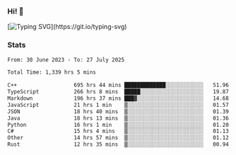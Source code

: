 ### Hi!  👋

[![Typing SVG](https://readme-typing-svg.herokuapp.com?font=Fira+Code&pause=1000&width=435&lines=Hello!+I'm+Texiwustion.)](https://git.io/typing-svg)

### Stats

<!--START_SECTION:waka-->

```txt
From: 30 June 2023 - To: 27 July 2025

Total Time: 1,339 hrs 5 mins

C++                  695 hrs 44 mins █████████████░░░░░░░░░░░░   51.96 %
TypeScript           266 hrs 8 mins  █████░░░░░░░░░░░░░░░░░░░░   19.87 %
Markdown             196 hrs 37 mins ███▓░░░░░░░░░░░░░░░░░░░░░   14.68 %
JavaScript           21 hrs 1 min    ▒░░░░░░░░░░░░░░░░░░░░░░░░   01.57 %
JSON                 18 hrs 40 mins  ▒░░░░░░░░░░░░░░░░░░░░░░░░   01.39 %
Java                 18 hrs 13 mins  ▒░░░░░░░░░░░░░░░░░░░░░░░░   01.36 %
Python               16 hrs 1 min    ▒░░░░░░░░░░░░░░░░░░░░░░░░   01.20 %
C#                   15 hrs 4 mins   ▒░░░░░░░░░░░░░░░░░░░░░░░░   01.13 %
Other                14 hrs 57 mins  ▒░░░░░░░░░░░░░░░░░░░░░░░░   01.12 %
Rust                 12 hrs 35 mins  ▒░░░░░░░░░░░░░░░░░░░░░░░░   00.94 %
```

<!--END_SECTION:waka-->
